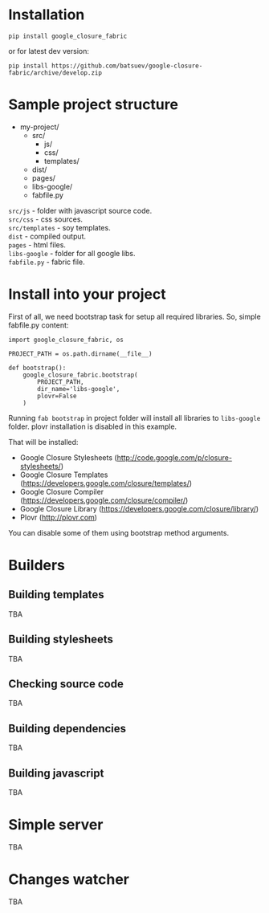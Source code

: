 # Installation
    
    pip install google_closure_fabric

or for latest dev version:

    pip install https://github.com/batsuev/google-closure-fabric/archive/develop.zip

# Sample project structure
* my-project/
    * src/
        * js/
        * css/
        * templates/
    * dist/
    * pages/
    * libs-google/
    * fabfile.py

`src/js` - folder with javascript source code.  
`src/css` - css sources.  
`src/templates` - soy templates.  
`dist` - compiled output.  
`pages` - html files.  
`libs-google` - folder for all google libs.  
`fabfile.py` - fabric file.  

# Install into your project

First of all, we need bootstrap task for setup all required libraries.
So, simple fabfile.py content:

    import google_closure_fabric, os

    PROJECT_PATH = os.path.dirname(__file__)

    def bootstrap():
        google_closure_fabric.bootstrap(
            PROJECT_PATH,
            dir_name='libs-google',
            plovr=False
        )

Running `fab bootstrap` in project folder will install all libraries to `libs-google` folder.
plovr installation is disabled in this example.

That will be installed:
* Google Closure Stylesheets (http://code.google.com/p/closure-stylesheets/)
* Google Closure Templates (https://developers.google.com/closure/templates/)
* Google Closure Compiler (https://developers.google.com/closure/compiler/)
* Google Closure Library (https://developers.google.com/closure/library/)
* Plovr (http://plovr.com)

You can disable some of them using bootstrap method arguments.

# Builders

## Building templates
TBA

## Building stylesheets
TBA

## Checking source code
TBA

## Building dependencies
TBA

## Building javascript
TBA

# Simple server
TBA

# Changes watcher
TBA
